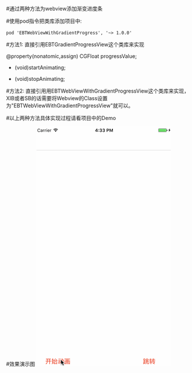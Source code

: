 
#通过两种方法为webview添加渐变进度条

#使用pod指令把类库添加项目中:

    pod 'EBTWebViewWithGradientProgress', '~> 1.0.0'

#方法1: 直接引用EBTGradientProgressView这个类库来实现

@property(nonatomic,assign) CGFloat progressValue;

- (void)startAnimating;

- (void)stopAnimating;

#方法2:
 直接引用用EBTWebViewWithGradientProgressView这个类库来实现，XIB或者SB的话需要将Webview的Class设置为"EBTWebViewWithGradientProgressView"就可以。

#以上两种方法具体实现过程请看项目中的Demo

#效果演示图
![Image](https://github.com/KBvsMJ/EBTGradientProgressViewDemo/blob/master/demogif/1.gif)
